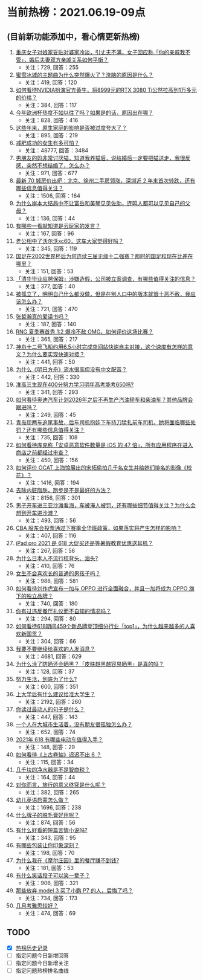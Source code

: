 # 当前热榜：2021.06.19-09点
## (目前新功能添加中，看心情更新热榜)
1. [重庆女子对娘家妥贴对婆家冷淡，引丈夫不满，女子回应称「你的亲戚我不管」，婚后夫妻双方亲戚关系如何平衡？](https://www.zhihu.com/question/465303509)
    * 关注：729, 回答：255
2. [蜜雪冰城的主题曲为什么突然爆火了？洗脑的原因是什么？](https://www.zhihu.com/question/464996660)
    * 关注：419, 回答：120
3. [如何看待NVIDIA扮演官方黄牛，将8999元的RTX 3080 Ti公然拉高到1万多元的价格？](https://www.zhihu.com/question/465351692)
    * 关注：384, 回答：117
4. [今年欧洲杯热度不如以往了吗？如果是的话，原因出在哪？](https://www.zhihu.com/question/464561713)
    * 关注：828, 回答：416
5. [这些年来，原生家庭的影响是否被过度夸大了？](https://www.zhihu.com/question/465550203)
    * 关注：895, 回答：219
6. [减肥成功的女生有多可怕？](https://www.zhihu.com/question/286406704)
    * 关注：48777, 回答：3484
7. [男朋友的妈非常讨厌猫，知道我养猫后，说结婚后一定要把猫送走，我很反感，突然不想结婚了，怎么办？](https://www.zhihu.com/question/458232041)
    * 关注：971, 回答：677
8. [最新 70 城房价出炉：北京、徐州二手房领涨，深圳近 2 年来首次转跌，还有哪些信息值得关注？](https://www.zhihu.com/question/465523037)
    * 关注：1506, 回答：164
9. [为什么岸本大结局中不让富岳和美琴见见佐助，连鸣人都可以见见自己的父母？](https://www.zhihu.com/question/463875382)
    * 关注：136, 回答：44
10. [有哪些一看就知道是云玩家的发言？](https://www.zhihu.com/question/458895664)
    * 关注：167, 回答：96
11. [老公相中了沃尔沃xc60，这车大家觉得好吗？](https://www.zhihu.com/question/423496101)
    * 关注：345, 回答：119
12. [国足在2002世界杯后为何连续三届无缘十二强赛？那时的国足和现在比差在哪里？](https://www.zhihu.com/question/465257051)
    * 关注：151, 回答：53
13. [「清华毕业应聘保姆」涉嫌造假，公司被立案调查，有哪些值得关注的信息？](https://www.zhihu.com/question/465302863)
    * 关注：377, 回答：40
14. [被孤立了，明明自己什么都没做，但是在别人口中的版本就很十恶不赦，我应该怎么办？](https://www.zhihu.com/question/462683611)
    * 关注：721, 回答：470
15. [张哲瀚真的爱读书吗？](https://www.zhihu.com/question/464735151)
    * 关注：187, 回答：140
16. [RNG 夏季赛首秀 1:2 爆冷不敌 OMG，如何评价这场比赛？](https://www.zhihu.com/question/465769063)
    * 关注：365, 回答：217
17. [神舟十二号飞船约用6.5小时完成空间站快速自主对接，这个速度有怎样的意义？为什么要实现快速对接？](https://www.zhihu.com/question/465622134)
    * 关注：441, 回答：50
18. [为什么《明日方舟》流水很高但没有中文配音？](https://www.zhihu.com/question/456723907)
    * 关注：442, 回答：330
19. [准高三生现在400分努力学习明年高考能考650吗?](https://www.zhihu.com/question/464324966)
    * 关注：341, 回答：293
20. [如何看待奥迪汽车计划2026年之后不再生产汽油轿车和柴油车？其他品牌会跟进吗？](https://www.zhihu.com/question/465729299)
    * 关注：249, 回答：45
21. [青岛现两车追尾事故，后车司机抱娃下车持刀猛扎前车司机，她将面临哪些处罚？还有哪些信息值得关注？](https://www.zhihu.com/question/465539331)
    * 关注：735, 回答：108
22. [如何看待库克称「安卓恶意软件数量是 iOS 的 47 倍」，所有应用程序在进入商店之前都经过审查？](https://www.zhihu.com/question/465597634)
    * 关注：450, 回答：156
23. [如何评价 OCAT 上海馆展出的宋拓偷拍几千名女生并给她们排名的影像《校花》？](https://www.zhihu.com/question/464804506)
    * 关注：1416, 回答：194
24. [去除内脏脂肪，跑步是不是最好的方法？](https://www.zhihu.com/question/427095682)
    * 关注：8156, 回答：301
25. [男子开车进三亚沙滩看海，车被淹人被罚，还有哪些细节值得关注？为什么会想到开车进沙滩？](https://www.zhihu.com/question/465091122)
    * 关注：493, 回答：56
26. [CBA 股东会投票通过下赛季全华班政策，如果落实将产生怎样的影响？](https://www.zhihu.com/question/465741384)
    * 关注：407, 回答：116
27. [iPad pro 2021 是 618 大促买还是等暑假教育优惠送耳机？](https://www.zhihu.com/question/455896469)
    * 关注：267, 回答：56
28. [为什么日本人不流行梳背头、油头?](https://www.zhihu.com/question/335817516)
    * 关注：410, 回答：76
29. [女生不会喜欢长的普通的男孩子吗？](https://www.zhihu.com/question/463537285)
    * 关注：988, 回答：581
30. [如何看待刘作虎宣布一加与 OPPO 进行全面融合，并且一加将成为 OPPO 旗下的独立品牌？](https://www.zhihu.com/question/465399919)
    * 关注：740, 回答：180
31. [你有过违反餐厅礼仪而不自知的情况吗？](https://www.zhihu.com/question/465084914)
    * 关注：294, 回答：80
32. [如何看待618期间459个新品牌登顶细分行业「top1」，为什么越来越多的人喜欢新国货？](https://www.zhihu.com/question/465576651)
    * 关注：304, 回答：66
33. [我要不要继续给喜欢的人发消息？](https://www.zhihu.com/question/378353180)
    * 关注：4681, 回答：629
34. [为什么涂了防晒还会晒黑？「皮肤越黑越容易晒黑」是真的吗？](https://www.zhihu.com/question/464452373)
    * 关注：128, 回答：37
35. [努力生活，到底为了什么?](https://www.zhihu.com/question/463790191)
    * 关注：600, 回答：351
36. [上大学后有什么建议给准大学生？](https://www.zhihu.com/question/49396543)
    * 关注：2192, 回答：260
37. [你读过最动人的句子是什么？](https://www.zhihu.com/question/457277397)
    * 关注：447, 回答：143
38. [一个人在大城市生活着，没有朋友很孤独怎么办？](https://www.zhihu.com/question/33276612)
    * 关注：652, 回答：74
39. [2021年 618 有哪些电动车值得入手？](https://www.zhihu.com/question/459895976)
    * 关注：148, 回答：29
40. [如何看待《上古卷轴》迟迟不出 6 ？](https://www.zhihu.com/question/428760134)
    * 关注：115, 回答：34
41. [几千块的净水器是不是智商税？](https://www.zhihu.com/question/312697336)
    * 关注：164, 回答：44
42. [对你而言，旅行的意义终究是什么呢？](https://www.zhihu.com/question/463033557)
    * 关注：382, 回答：265
43. [幼儿英语启蒙怎么做？](https://www.zhihu.com/question/284647318)
    * 关注：1696, 回答：238
44. [什么牌子的脱毛膏好用呢？](https://www.zhihu.com/question/20299398)
    * 关注：874, 回答：56
45. [有什么好看的短篇言情小说吗?](https://www.zhihu.com/question/330388045)
    * 关注：343, 回答：95
46. [有哪些包装让你印象深刻？](https://www.zhihu.com/question/465430655)
    * 关注：198, 回答：70
47. [为什么我在《摩尔庄园》里的餐厅赚不到钱?](https://www.zhihu.com/question/464607513)
    * 关注：181, 回答：53
48. [有什么笑话段子可以笑一辈子？](https://www.zhihu.com/question/323762280)
    * 关注：906, 回答：321
49. [那些放弃 model 3 买了小鹏 P7 的人，后悔了吗？](https://www.zhihu.com/question/465497314)
    * 关注：734, 回答：173
50. [几月考雅思较好？](https://www.zhihu.com/question/343303053)
    * 关注：474, 回答：69
## TODO
* [x] [热榜历史记录](hot_history/AllHot.md)
* [ ] 指定问题今日新增回答
* [ ] 指定问题今日新增关注
* [ ] 指定问题热榜排名曲线
